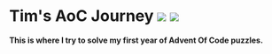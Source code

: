 # Tim's AoC Journey ![](https://img.shields.io/badge/days%20completed-3-red) ![](https://img.shields.io/badge/stars%20⭐-6-yellow)
**This is where I try to solve my first year of Advent Of Code puzzles.**
